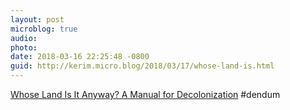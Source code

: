 ```yaml
---
layout: post
microblog: true
audio: 
photo: 
date: 2018-03-16 22:25:48 -0800
guid: http://kerim.micro.blog/2018/03/17/whose-land-is.html
---
```

[Whose Land Is It Anyway? A Manual for Decolonization](http://fpse.ca/decolonization_manual_whose_land_is_it_anyway) #dendum

